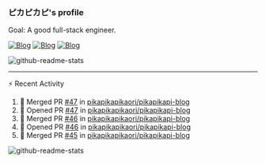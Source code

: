 ### ピカピカピ's profile

Goal: A good full-stack engineer.

[![Blog](https://img.shields.io/badge/Blog-Main%20Site-%23c6a2eb)](https://pikapikapikaori.github.io/pikapikapi-blog/#/en-us/) [![Blog](https://img.shields.io/badge/Blog-Standby%20Site-%23c6c2eb)](https://pikapikapi-blog.vercel.app/#/en-us/) [![Blog](https://img.shields.io/badge/Blog-Sub--Site-%23d6a2eb)](https://pikapikapikaori.github.io/pikapikapi-blog-hexo/)

![github-readme-stats](https://github-readme-stats.vercel.app/api/top-langs/?username=pikapikapikaori&langs_count=10&layout=compact)

---

:zap: Recent Activity

<!--START_SECTION:activity-->
1. 🎉 Merged PR [#47](https://github.com/pikapikapikaori/pikapikapi-blog/pull/47) in [pikapikapikaori/pikapikapi-blog](https://github.com/pikapikapikaori/pikapikapi-blog)
2. 💪 Opened PR [#47](https://github.com/pikapikapikaori/pikapikapi-blog/pull/47) in [pikapikapikaori/pikapikapi-blog](https://github.com/pikapikapikaori/pikapikapi-blog)
3. 🎉 Merged PR [#46](https://github.com/pikapikapikaori/pikapikapi-blog/pull/46) in [pikapikapikaori/pikapikapi-blog](https://github.com/pikapikapikaori/pikapikapi-blog)
4. 💪 Opened PR [#46](https://github.com/pikapikapikaori/pikapikapi-blog/pull/46) in [pikapikapikaori/pikapikapi-blog](https://github.com/pikapikapikaori/pikapikapi-blog)
5. 🎉 Merged PR [#45](https://github.com/pikapikapikaori/pikapikapi-blog/pull/45) in [pikapikapikaori/pikapikapi-blog](https://github.com/pikapikapikaori/pikapikapi-blog)
<!--END_SECTION:activity-->

![github-readme-stats](https://github-readme-stats.vercel.app/api?username=pikapikapikaori&show_icons=true)

<!--
**pikapikapikaori/pikapikapikaori** is a ✨ _special_ ✨ repository because its `README.md` (this file) appears on your GitHub profile.

Here are some ideas to get you started:

- 🔭 I’m currently working on ...
- 🌱 I’m currently learning ...
- 👯 I’m looking to collaborate on ...
- 🤔 I’m looking for help with ...
- 💬 Ask me about ...
- 📫 How to reach me: ...
- 😄 Pronouns: ...
- ⚡ Fun fact: ...
-->
